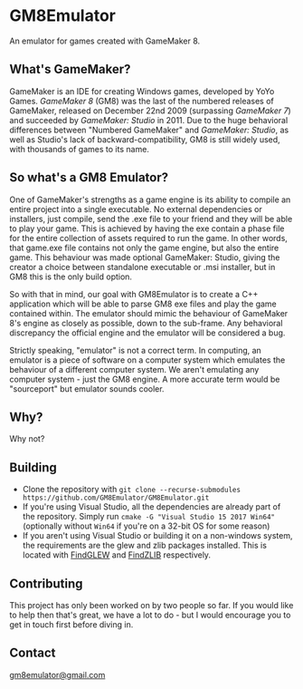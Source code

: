 # GM8Emulator
An emulator for games created with GameMaker 8.

## What's GameMaker?
GameMaker is an IDE for creating Windows games, developed by YoYo Games. *GameMaker 8* (GM8) was the last of the numbered releases of GameMaker, released on December 22nd 2009 (surpassing *GameMaker 7*) and succeeded by *GameMaker: Studio* in 2011. Due to the huge behavioral differences between "Numbered GameMaker" and *GameMaker: Studio*, as well as Studio's lack of backward-compatibility, GM8 is still widely used, with thousands of games to its name.

## So what's a GM8 Emulator?
One of GameMaker's strengths as a game engine is its ability to compile an entire project into a single executable. No external dependencies or installers, just compile, send the .exe file to your friend and they will be able to play your game. This is achieved by having the exe contain a phase file for the entire collection of assets required to run the game. In other words, that game.exe file contains not only the game engine, but also the entire game. This behaviour was made optional GameMaker: Studio, giving the creator a choice between standalone executable or .msi installer, but in GM8 this is the only build option.

So with that in mind, our goal with GM8Emulator is to create a C++ application which will be able to parse GM8 exe files and play the game contained within. The emulator should mimic the behaviour of GameMaker 8's engine as closely as possible, down to the sub-frame. Any behavioral discrepancy the official engine and the emulator will be considered a bug.

Strictly speaking, "emulator" is not a correct term. In computing, an emulator is a piece of software on a computer system which emulates the behaviour of a different computer system. We aren't emulating any computer system - just the GM8 engine. A more accurate term would be "sourceport" but emulator sounds cooler.

## Why?
Why not?

## Building
- Clone the repository with `git clone --recurse-submodules https://github.com/GM8Emulator/GM8Emulator.git`
- If you're using Visual Studio, all the dependencies are already part of the repository. Simply run `cmake -G "Visual Studio 15 2017 Win64"` (optionally without `Win64` if you're on a 32-bit OS for some reason)
- If you aren't using Visual Studio or building it on a non-windows system, the requirements are the glew and zlib packages installed. This is located with [FindGLEW](https://github.com/Kitware/CMake/blob/master/Modules/FindGLEW.cmake) and [FindZLIB](https://github.com/Kitware/CMake/blob/master/Modules/FindZLIB.cmake) respectively.

## Contributing
This project has only been worked on by two people so far. If you would like to help then that's great, we have a lot to do - but I would encourage you to get in touch first before diving in.

## Contact
gm8emulator@gmail.com
